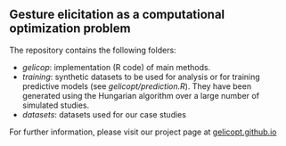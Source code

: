 ## Gesture elicitation as a computational optimization problem

The repository contains the following folders:
- *gelicop*: implementation (R code) of main methods.
- *training*: synthetic datasets to be used for analysis or for training predictive models (see *gelicopt/prediction.R*). 
They have been generated using the Hungarian algorithm over a large number of simulated studies. 
- *datasets*: datasets used for our case studies

For further information, please visit our project page at [gelicopt.github.io](http://gelicopt.github.io)
